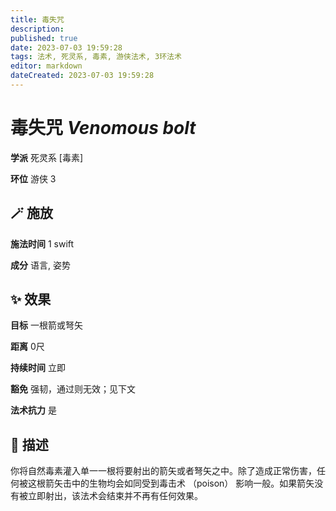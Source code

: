 ```yaml
---
title: 毒失咒
description: 
published: true
date: 2023-07-03 19:59:28
tags: 法术, 死灵系, 毒素, 游侠法术, 3环法术
editor: markdown
dateCreated: 2023-07-03 19:59:28
---
```


# **毒失咒** *Venomous bolt*

**学派** 死灵系 \[毒素\] 

**环位** 游侠 3

## 🪄 施放

**施法时间** 1 swift

**成分** 语言, 姿势

## ✨ 效果 

**目标** 一根箭或弩矢 

**距离** 0尺  

**持续时间** 立即 

**豁免** 强韧，通过则无效；见下文

**法术抗力** 是

## 📖 描述

你将自然毒素灌入单一一根将要射出的箭矢或者弩矢之中。除了造成正常伤害，任何被这根箭矢击中的生物均会如同受到毒击术 （poison） 影响一般。如果箭矢没有被立即射出，该法术会结束并不再有任何效果。
    